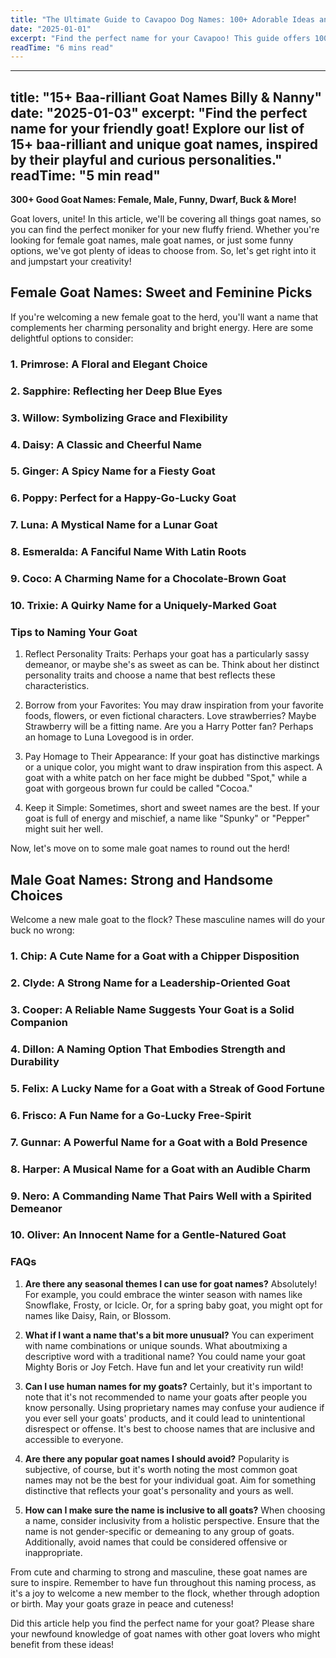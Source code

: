 ```yaml
---
title: "The Ultimate Guide to Cavapoo Dog Names: 100+ Adorable Ideas and Tips"
date: "2025-01-01"
excerpt: "Find the perfect name for your Cavapoo! This guide offers 100+ adorable name ideas, tips for choosing, and inspiration to help you find the ideal match for your furry friend."
readTime: "6 mins read"
---
```


---
title: "15+ Baa-rilliant Goat Names Billy & Nanny"
date: "2025-01-03"
excerpt: "Find the perfect name for your friendly goat! Explore our list of 15+ baa-rilliant and unique goat names, inspired by their playful and curious personalities."
readTime: "5 min read"
---

**300+ Good Goat Names: Female, Male, Funny, Dwarf, Buck & More!**

Goat lovers, unite! In this article, we'll be covering all things goat names, so you can find the perfect moniker for your new fluffy friend. Whether you're looking for female goat names, male goat names, or just some funny options, we've got plenty of ideas to choose from. So, let's get right into it and jumpstart your creativity!

## Female Goat Names: Sweet and Feminine Picks

If you're welcoming a new female goat to the herd, you'll want a name that complements her charming personality and bright energy. Here are some delightful options to consider:

### 1. Primrose: A Floral and Elegant Choice
### 2. Sapphire: Reflecting her Deep Blue Eyes
### 3. Willow: Symbolizing Grace and Flexibility
### 4. Daisy: A Classic and Cheerful Name
### 5. Ginger: A Spicy Name for a Fiesty Goat
### 6. Poppy: Perfect for a Happy-Go-Lucky Goat
### 7. Luna: A Mystical Name for a Lunar Goat
### 8. Esmeralda: A Fanciful Name With Latin Roots
### 9. Coco: A Charming Name for a Chocolate-Brown Goat
### 10. Trixie: A Quirky Name for a Uniquely-Marked Goat

### Tips to Naming Your Goat

1. Reflect Personality Traits: Perhaps your goat has a particularly sassy demeanor, or maybe she's as sweet as can be. Think about her distinct personality traits and choose a name that best reflects these characteristics.

2. Borrow from your Favorites: You may draw inspiration from your favorite foods, flowers, or even fictional characters. Love strawberries? Maybe Strawberry will be a fitting name. Are you a Harry Potter fan? Perhaps an homage to Luna Lovegood is in order.

3. Pay Homage to Their Appearance: If your goat has distinctive markings or a unique color, you might want to draw inspiration from this aspect. A goat with a white patch on her face might be dubbed "Spot," while a goat with gorgeous brown fur could be called "Cocoa."

4. Keep it Simple: Sometimes, short and sweet names are the best. If your goat is full of energy and mischief, a name like "Spunky" or "Pepper" might suit her well. 

Now, let's move on to some male goat names to round out the herd!

## Male Goat Names: Strong and Handsome Choices

Welcome a new male goat to the flock? These masculine names will do your buck no wrong:

### 1. Chip: A Cute Name for a Goat with a Chipper Disposition
### 2. Clyde: A Strong Name for a Leadership-Oriented Goat
### 3. Cooper: A Reliable Name Suggests Your Goat is a Solid Companion
### 4. Dillon: A Naming Option That Embodies Strength and Durability
### 5. Felix: A Lucky Name for a Goat with a Streak of Good Fortune
### 6. Frisco: A Fun Name for a Go-Lucky Free-Spirit
### 7. Gunnar: A Powerful Name for a Goat with a Bold Presence
### 8. Harper: A Musical Name for a Goat with an Audible Charm
### 9. Nero: A Commanding Name That Pairs Well with a Spirited Demeanor
### 10. Oliver: An Innocent Name for a Gentle-Natured Goat

### FAQs

1. **Are there any seasonal themes I can use for goat names?** Absolutely! For example, you could embrace the winter season with names like Snowflake, Frosty, or Icicle. Or, for a spring baby goat, you might opt for names like Daisy, Rain, or Blossom.

2. **What if I want a name that's a bit more unusual?** You can experiment with name combinations or unique sounds. What aboutmixing a descriptive word with a traditional name? You could name your goat Mighty Boris or Joy Fetch. Have fun and let your creativity run wild!

3. **Can I use human names for my goats?** Certainly, but it's important to note that it's not recommended to name your goats after people you know personally. Using proprietary names may confuse your audience if you ever sell your goats' products, and it could lead to unintentional disrespect or offense. It's best to choose names that are inclusive and accessible to everyone. 

4. **Are there any popular goat names I should avoid?** Popularity is subjective, of course, but it's worth noting the most common goat names may not be the best for your individual goat. Aim for something distinctive that reflects your goat's personality and yours as well. 

5. **How can I make sure the name is inclusive to all goats?** When choosing a name, consider inclusivity from a holistic perspective. Ensure that the name is not gender-specific or demeaning to any group of goats. Additionally, avoid names that could be considered offensive or inappropriate. 

From cute and charming to strong and masculine, these goat names are sure to inspire. Remember to have fun throughout this naming process, as it's a joy to welcome a new member to the flock, whether through adoption or birth. May your goats graze in peace and cuteness! 

Did this article help you find the perfect name for your goat? Please share your newfound knowledge of goat names with other goat lovers who might benefit from these ideas!